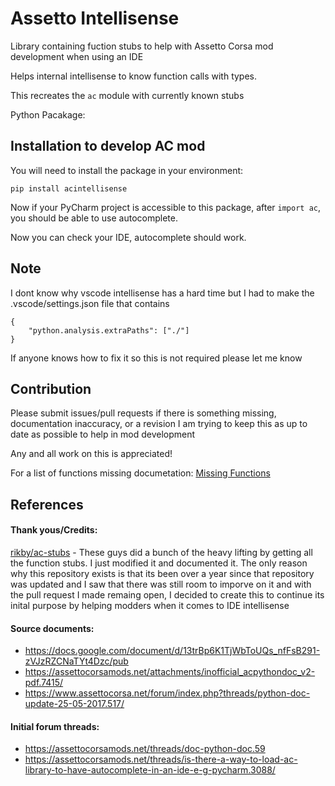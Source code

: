 # Assetto Intellisense
Library containing fuction stubs to help with Assetto Corsa mod development when using an IDE

Helps internal intellisense to know function calls with types.

This recreates the `ac` module with currently known stubs



Python Pacakage: 
## Installation to develop AC mod

You will need to install the package in your environment:
```shell
pip install acintellisense
```

Now if your PyCharm project is accessible to this package,
after `import ac`, you should be able to use autocomplete.

Now you can check your IDE, autocomplete should work.

## Note
I dont know why vscode intellisense has a hard time but I had to make the .vscode/settings.json file that contains 
```
{
    "python.analysis.extraPaths": ["./"]
}
```

If anyone knows how to fix it so this is not required please let me know

## Contribution
Please submit issues/pull requests if there is something missing, documentation inaccuracy, or a revision
I am trying to keep this as up to date as possible to help in mod development

Any and all work on this is appreciated! 

For a list of functions missing documetation: [Missing Functions](missing_functions.md)

## References
#### Thank yous/Credits:
[rikby/ac-stubs](https://github.com/rikby/ac-stubs) - These guys did a bunch of the heavy lifting by getting all the function stubs. I just modified it and documented it. The only reason why this repository exists is that its been over a year since that repository was updated and I saw that there was still room to imporve on it and with the pull request I made remaing open, I decided to create this to continue its inital purpose by helping modders when it comes to IDE intellisense

#### Source documents:
- https://docs.google.com/document/d/13trBp6K1TjWbToUQs_nfFsB291-zVJzRZCNaTYt4Dzc/pub
- https://assettocorsamods.net/attachments/inofficial_acpythondoc_v2-pdf.7415/
- https://www.assettocorsa.net/forum/index.php?threads/python-doc-update-25-05-2017.517/

#### Initial forum threads:
- https://assettocorsamods.net/threads/doc-python-doc.59
- https://assettocorsamods.net/threads/is-there-a-way-to-load-ac-library-to-have-autocomplete-in-an-ide-e-g-pycharm.3088/
